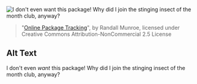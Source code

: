 ![I don't even *want* this package!  Why did I join the stinging insect of the month club, anyway?](https://imgs.xkcd.com/comics/online_package_tracking.png)
> "[Online Package Tracking](https://xkcd.com/281/)", by Randall Munroe, licensed under Creative Commons Attribution-NonCommercial 2.5 License

## Alt Text
I don't even *want* this package!  Why did I join the stinging insect of the month club, anyway?

